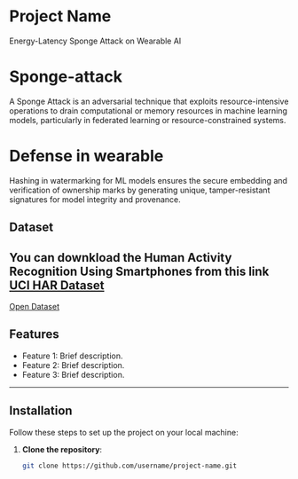 # Project Name
Energy-Latency Sponge Attack on Wearable AI


# Sponge-attack
A Sponge Attack is an adversarial technique that exploits resource-intensive operations to drain computational or memory resources in machine learning models, particularly in federated learning or resource-constrained systems.

# Defense in wearable
Hashing in watermarking for ML models ensures the secure embedding and verification of ownership marks by generating unique, tamper-resistant signatures for model integrity and provenance.


## Dataset

You can downkload the Human Activity Recognition Using Smartphones from this link [UCI HAR Dataset](https://archive.ics.uci.edu/dataset/240/human+activity+recognition+using+smartphones)
---
<a href="https://example.com/dataset-link" target="_blank">Open Dataset</a>
## Features

- Feature 1: Brief description.
- Feature 2: Brief description.
- Feature 3: Brief description.

---

## Installation

Follow these steps to set up the project on your local machine:

1. **Clone the repository**:
   ```bash
   git clone https://github.com/username/project-name.git
